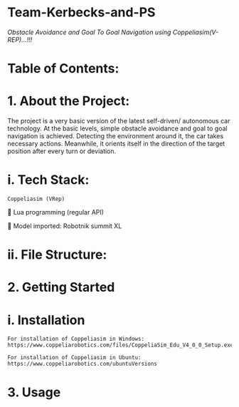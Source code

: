 # Team-Kerbecks-and-PS
_Obstacle Avoidance and Goal To Goal Navigation using Coppeliasim(V-REP)...!!!_

# Table of Contents:
# 1. About the Project:
   The project is a very basic version of the latest self-driven/ autonomous car technology. At the basic levels, simple obstacle avoidance and goal to goal navigation is   achieved. Detecting the environment around it, the car takes necessary actions. Meanwhile, it orients itself in the direction of the target position after every turn or deviation.
  
  # i. Tech Stack:
   	Coppeliasim (VRep)

	Lua programming (regular API)

	Model imported: Robotnik summit XL

 # ii. File Structure:
 
# 2. Getting Started
  # i.  Installation
    For installation of Coppeliasim in Windows:  
    https://www.coppeliarobotics.com/files/CoppeliaSim_Edu_V4_0_0_Setup.exe
    
    For installation of Coppeliasim in Ubuntu:
    https://www.coppeliarobotics.com/ubuntuVersions

# 3.  Usage

